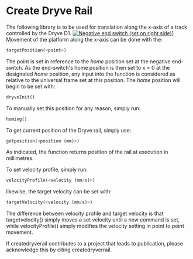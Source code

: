 # Create Dryve Rail

The following library is to be used for translation along the x-axis of a track controlled by the Dryve D1.
[![Negative end switch (set on right side)](https://i.imgur.com/00q584T.png)](https://gfycat.com/UnlinedDisloyalLamb)]
Movement of the platform along the x-axis can be done with the:
```python    
targetPosition(<point>) 
```
The point is set in reference to the *home* position set at the negative end-switch.
As the end-switch's home position is then set to x = 0 at the designated *home* position, any input into the function is considered as relative to the universal frame set at this position. 
The *home* position will begin to be set with:
```python    
dryveInit()
```
To manually set this position for any reason, simply run:
```python
homing()
```

To get current position of the Dryve rail, simply use:
```python
getposition(<position (mm)>)
```
As indicated, the function returns position of the rail at execution in millimetres.

To set velocity profile, simply run:
```python
velocityProfile(<velocity (mm/s)>)
```
likewise, the target velocity can be set with:
```python
targetVelocity(<velocity (mm/s)>)
```
The difference between velocity profile and target velocity is that targetvelocity() simply moves a set velocity 
until a new command is set, while velocityProfile() simply modifies the velocity setting in point to point movement.

If createdryverail contributes to a project that leads to publication, please acknowledge this by citing createdryverrail.
